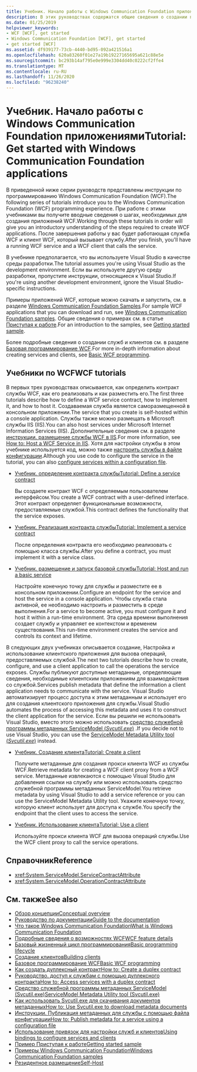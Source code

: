 ```yaml
---
title: Учебник. Начало работы с Windows Communication Foundation приложениями
description: В этих руководствах содержатся общие сведения о создании приложений WCF.
ms.date: 01/25/2019
helpviewer_keywords:
- WCF [WCF], get started
- Windows Communication Foundation [WCF], get started
- get started [WCF]
ms.assetid: df939177-73cb-4440-bd95-092a421516a1
ms.openlocfilehash: 620a83260f01e27a19b19227165695a621c88e5e
ms.sourcegitcommit: bc293b14af795e0e999e3304dd40c0222cf2ffe4
ms.translationtype: MT
ms.contentlocale: ru-RU
ms.lasthandoff: 11/26/2020
ms.locfileid: "96238240"
---
```

# <a name="tutorial-get-started-with-windows-communication-foundation-applications"></a><span data-ttu-id="0ebc0-103">Учебник. Начало работы с Windows Communication Foundation приложениями</span><span class="sxs-lookup"><span data-stu-id="0ebc0-103">Tutorial: Get started with Windows Communication Foundation applications</span></span>

<span data-ttu-id="0ebc0-104">В приведенной ниже серии руководств представлены инструкции по программированию Windows Communication Foundation (WCF).</span><span class="sxs-lookup"><span data-stu-id="0ebc0-104">The following series of tutorials introduce you to the Windows Communication Foundation (WCF) programming experience.</span></span> <span data-ttu-id="0ebc0-105">При работе с этими учебниками вы получите вводные сведения о шагах, необходимых для создания приложений WCF.</span><span class="sxs-lookup"><span data-stu-id="0ebc0-105">Working through these tutorials in order will give you an introductory understanding of the steps required to create WCF applications.</span></span> <span data-ttu-id="0ebc0-106">После завершения работы у вас будет работающая служба WCF и клиент WCF, который вызывает службу.</span><span class="sxs-lookup"><span data-stu-id="0ebc0-106">After you finish, you'll have a running WCF service and a WCF client that calls the service.</span></span>

<span data-ttu-id="0ebc0-107">В учебнике предполагается, что вы используете Visual Studio в качестве среды разработки.</span><span class="sxs-lookup"><span data-stu-id="0ebc0-107">The tutorial assumes you're using Visual Studio as the development environment.</span></span> <span data-ttu-id="0ebc0-108">Если вы используете другую среду разработки, пропустите инструкции, относящиеся к Visual Studio.</span><span class="sxs-lookup"><span data-stu-id="0ebc0-108">If you're using another development environment, ignore the Visual Studio-specific instructions.</span></span>

<span data-ttu-id="0ebc0-109">Примеры приложений WCF, которые можно скачать и запустить, см. в разделе [Windows Communication Foundation Samples](samples/index.md).</span><span class="sxs-lookup"><span data-stu-id="0ebc0-109">For sample WCF applications that you can download and run, see [Windows Communication Foundation samples](samples/index.md).</span></span> <span data-ttu-id="0ebc0-110">Общие сведения о примерах см. в статье [Приступая к работе](samples/getting-started-sample.md).</span><span class="sxs-lookup"><span data-stu-id="0ebc0-110">For an introduction to the samples, see [Getting started sample](samples/getting-started-sample.md).</span></span>

<span data-ttu-id="0ebc0-111">Более подробные сведения о создании служб и клиентов см. в разделе [Базовая программирование WCF](basic-wcf-programming.md).</span><span class="sxs-lookup"><span data-stu-id="0ebc0-111">For more in-depth information about creating services and clients, see [Basic WCF programming](basic-wcf-programming.md).</span></span>

## <a name="wcf-tutorials"></a><span data-ttu-id="0ebc0-112">Учебники по WCF</span><span class="sxs-lookup"><span data-stu-id="0ebc0-112">WCF tutorials</span></span>

<span data-ttu-id="0ebc0-113">В первых трех руководствах описывается, как определить контракт службы WCF, как его реализовать и как разместить его.</span><span class="sxs-lookup"><span data-stu-id="0ebc0-113">The first three tutorials describe how to define a WCF service contract, how to implement it, and how to host it.</span></span> <span data-ttu-id="0ebc0-114">Создаваемая служба является саморазмещенной в консольном приложении.</span><span class="sxs-lookup"><span data-stu-id="0ebc0-114">The service that you create is self-hosted within a console application.</span></span> <span data-ttu-id="0ebc0-115">Службы также можно размещать в Microsoft службы IIS (IIS).</span><span class="sxs-lookup"><span data-stu-id="0ebc0-115">You can also host services under Microsoft Internet Information Services (IIS).</span></span> <span data-ttu-id="0ebc0-116">Дополнительные сведения см. в разделе [инструкции. размещение службы WCF в IIS](feature-details/how-to-host-a-wcf-service-in-iis.md).</span><span class="sxs-lookup"><span data-stu-id="0ebc0-116">For more information, see [How to: Host a WCF Service in IIS](feature-details/how-to-host-a-wcf-service-in-iis.md).</span></span> <span data-ttu-id="0ebc0-117">Хотя для настройки службы в этом учебнике используется код, можно также [настроить службы в файле конфигурации](configuring-services-using-configuration-files.md).</span><span class="sxs-lookup"><span data-stu-id="0ebc0-117">Although you use code to configure the service in the tutorial, you can also [configure services within a configuration file](configuring-services-using-configuration-files.md).</span></span>

- [<span data-ttu-id="0ebc0-118">Учебник. определение контракта службы</span><span class="sxs-lookup"><span data-stu-id="0ebc0-118">Tutorial: Define a service contract</span></span>](how-to-define-a-wcf-service-contract.md)

    <span data-ttu-id="0ebc0-119">Вы создаете контракт WCF с определяемым пользователем интерфейсом.</span><span class="sxs-lookup"><span data-stu-id="0ebc0-119">You create a WCF contract with a user-defined interface.</span></span> <span data-ttu-id="0ebc0-120">Этот контракт определяет функциональные возможности, предоставляемые службой.</span><span class="sxs-lookup"><span data-stu-id="0ebc0-120">This contract defines the functionality that the service exposes.</span></span>

- [<span data-ttu-id="0ebc0-121">Учебник. Реализация контракта службы</span><span class="sxs-lookup"><span data-stu-id="0ebc0-121">Tutorial: Implement a service contract</span></span>](how-to-implement-a-wcf-contract.md)

    <span data-ttu-id="0ebc0-122">После определения контракта его необходимо реализовать с помощью класса службы.</span><span class="sxs-lookup"><span data-stu-id="0ebc0-122">After you define a contract, you must implement it with a service class.</span></span>

- [<span data-ttu-id="0ebc0-123">Учебник. размещение и запуск базовой службы</span><span class="sxs-lookup"><span data-stu-id="0ebc0-123">Tutorial: Host and run a basic service</span></span>](how-to-host-and-run-a-basic-wcf-service.md)

    <span data-ttu-id="0ebc0-124">Настройте конечную точку для службы и разместите ее в консольном приложении.</span><span class="sxs-lookup"><span data-stu-id="0ebc0-124">Configure an endpoint for the service and host the service in a console application.</span></span> <span data-ttu-id="0ebc0-125">Чтобы служба стала активной, ее необходимо настроить и разместить в среде выполнения.</span><span class="sxs-lookup"><span data-stu-id="0ebc0-125">For a service to become active, you must configure it and host it within a run-time environment.</span></span> <span data-ttu-id="0ebc0-126">Эта среда времени выполнения создает службу и управляет ее контекстом и временем существования.</span><span class="sxs-lookup"><span data-stu-id="0ebc0-126">This run-time environment creates the service and controls its context and lifetime.</span></span>

<span data-ttu-id="0ebc0-127">В следующих двух учебниках описывается создание, Настройка и использование клиентского приложения для вызова операций, предоставляемых службой.</span><span class="sxs-lookup"><span data-stu-id="0ebc0-127">The next two tutorials describe how to create, configure, and use a client application to call the operations the service exposes.</span></span> <span data-ttu-id="0ebc0-128">Службы публикуют доступные метаданные, определяющие сведения, необходимые клиентским приложениям для взаимодействия со службой.</span><span class="sxs-lookup"><span data-stu-id="0ebc0-128">Services publish metadata that define the information a client application needs to communicate with the service.</span></span> <span data-ttu-id="0ebc0-129">Visual Studio автоматизирует процесс доступа к этим метаданным и использует его для создания клиентского приложения для службы.</span><span class="sxs-lookup"><span data-stu-id="0ebc0-129">Visual Studio automates the process of accessing this metadata and uses it to construct the client application for the service.</span></span> <span data-ttu-id="0ebc0-130">Если вы решили не использовать Visual Studio, вместо этого можно использовать [средство служебной программы метаданных ServiceModel (*Svcutil.exe*)](servicemodel-metadata-utility-tool-svcutil-exe.md) .</span><span class="sxs-lookup"><span data-stu-id="0ebc0-130">If you decide not to use Visual Studio, you can use the [ServiceModel Metadata Utility tool (*Svcutil.exe*)](servicemodel-metadata-utility-tool-svcutil-exe.md) instead.</span></span>

- [<span data-ttu-id="0ebc0-131">Учебник. Создание клиента</span><span class="sxs-lookup"><span data-stu-id="0ebc0-131">Tutorial: Create a client</span></span>](how-to-create-a-wcf-client.md)

    <span data-ttu-id="0ebc0-132">Получите метаданные для создания прокси клиента WCF из службы WCF.</span><span class="sxs-lookup"><span data-stu-id="0ebc0-132">Retrieve metadata for creating a WCF client proxy from a WCF service.</span></span> <span data-ttu-id="0ebc0-133">Метаданные извлекаются с помощью Visual Studio для добавления ссылки на службу или можно использовать средство служебной программы метаданных ServiceModel.</span><span class="sxs-lookup"><span data-stu-id="0ebc0-133">You retrieve metadata by using Visual Studio to add a service reference or you can use the ServiceModel Metadata Utility tool.</span></span> <span data-ttu-id="0ebc0-134">Укажите конечную точку, которую клиент использует для доступа к службе.</span><span class="sxs-lookup"><span data-stu-id="0ebc0-134">You specify the endpoint that the client uses to access the service.</span></span>

- [<span data-ttu-id="0ebc0-135">Учебник. Использование клиента</span><span class="sxs-lookup"><span data-stu-id="0ebc0-135">Tutorial: Use a client</span></span>](how-to-use-a-wcf-client.md)

    <span data-ttu-id="0ebc0-136">Используйте прокси клиента WCF для вызова операций службы.</span><span class="sxs-lookup"><span data-stu-id="0ebc0-136">Use the WCF client proxy to call the service operations.</span></span>

## <a name="reference"></a><span data-ttu-id="0ebc0-137">Справочник</span><span class="sxs-lookup"><span data-stu-id="0ebc0-137">Reference</span></span>

- <xref:System.ServiceModel.ServiceContractAttribute>
- <xref:System.ServiceModel.OperationContractAttribute>

## <a name="see-also"></a><span data-ttu-id="0ebc0-138">См. также</span><span class="sxs-lookup"><span data-stu-id="0ebc0-138">See also</span></span>

- [<span data-ttu-id="0ebc0-139">Обзор концепции</span><span class="sxs-lookup"><span data-stu-id="0ebc0-139">Conceptual overview</span></span>](conceptual-overview.md)
- [<span data-ttu-id="0ebc0-140">Руководство по документации</span><span class="sxs-lookup"><span data-stu-id="0ebc0-140">Guide to the documentation</span></span>](guide-to-the-documentation.md)
- [<span data-ttu-id="0ebc0-141">Что такое Windows Communication Foundation</span><span class="sxs-lookup"><span data-stu-id="0ebc0-141">What is Windows Communication Foundation</span></span>](whats-wcf.md)
- [<span data-ttu-id="0ebc0-142">Подробные сведения о возможностях WCF</span><span class="sxs-lookup"><span data-stu-id="0ebc0-142">WCF feature details</span></span>](feature-details/index.md)
- [<span data-ttu-id="0ebc0-143">Базовый жизненный цикл программирования</span><span class="sxs-lookup"><span data-stu-id="0ebc0-143">Basic programming lifecycle</span></span>](basic-programming-lifecycle.md)
- [<span data-ttu-id="0ebc0-144">Создание клиентов</span><span class="sxs-lookup"><span data-stu-id="0ebc0-144">Building clients</span></span>](building-clients.md)
- [<span data-ttu-id="0ebc0-145">Базовое программирование WCF</span><span class="sxs-lookup"><span data-stu-id="0ebc0-145">Basic WCF programming</span></span>](basic-wcf-programming.md)
- [<span data-ttu-id="0ebc0-146">Как создать дуплексный контракт</span><span class="sxs-lookup"><span data-stu-id="0ebc0-146">How to: Create a duplex contract</span></span>](feature-details/how-to-create-a-duplex-contract.md)
- [<span data-ttu-id="0ebc0-147">Руководство. доступ к службам с помощью дуплексного контракта</span><span class="sxs-lookup"><span data-stu-id="0ebc0-147">How to: Access services with a duplex contract</span></span>](feature-details/how-to-access-services-with-a-duplex-contract.md)
- [<span data-ttu-id="0ebc0-148">Средство служебной программы метаданных ServiceModel (Svcutil.exe)</span><span class="sxs-lookup"><span data-stu-id="0ebc0-148">ServiceModel Metadata Utility tool (Svcutil.exe)</span></span>](servicemodel-metadata-utility-tool-svcutil-exe.md)
- [<span data-ttu-id="0ebc0-149">Как использовать Svcutil.exe для скачивания документов метаданных</span><span class="sxs-lookup"><span data-stu-id="0ebc0-149">How to: Use Svcutil.exe to download metadata documents</span></span>](feature-details/how-to-use-svcutil-exe-to-download-metadata-documents.md)
- [<span data-ttu-id="0ebc0-150">Инструкции. Публикация метаданных для службы с помощью файла конфигурации</span><span class="sxs-lookup"><span data-stu-id="0ebc0-150">How to: Publish metadata for a service using a configuration file</span></span>](feature-details/how-to-publish-metadata-for-a-service-using-a-configuration-file.md)
- [<span data-ttu-id="0ebc0-151">Использование привязок для настройки служб и клиентов</span><span class="sxs-lookup"><span data-stu-id="0ebc0-151">Using bindings to configure services and clients</span></span>](using-bindings-to-configure-services-and-clients.md)
- [<span data-ttu-id="0ebc0-152">Пример Приступая к работе</span><span class="sxs-lookup"><span data-stu-id="0ebc0-152">Getting started sample</span></span>](samples/getting-started-sample.md)
- [<span data-ttu-id="0ebc0-153">Примеры Windows Communication Foundation</span><span class="sxs-lookup"><span data-stu-id="0ebc0-153">Windows Communication Foundation samples</span></span>](samples/index.md)
- [<span data-ttu-id="0ebc0-154">Резидентное размещение</span><span class="sxs-lookup"><span data-stu-id="0ebc0-154">Self-Host</span></span>](samples/self-host.md)
